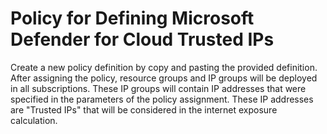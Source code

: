 # Policy for Defining Microsoft Defender for Cloud Trusted IPs

Create a new policy definition by copy and pasting the provided definition. After assigning the policy, resource groups and IP groups will be deployed in all subscriptions. These IP groups will contain IP addresses that were specified in the parameters of the policy assignment. These IP addresses are "Trusted IPs" that will be considered in the internet exposure calculation.